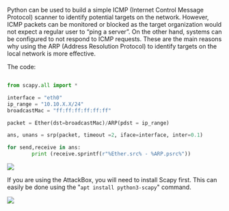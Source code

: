 Python can be used to build a simple ICMP (Internet Control Message Protocol) scanner to identify potential targets on the network. However, ICMP packets can be monitored or blocked as the target organization would not expect a regular user to “ping a server”. On the other hand, systems can be configured to not respond to ICMP requests. These are the main reasons why using the ARP (Address Resolution Protocol) to identify targets on the local network is more effective.  
  
The code:

```python

from scapy.all import *

interface = "eth0"
ip_range = "10.10.X.X/24"
broadcastMac = "ff:ff:ff:ff:ff:ff"

packet = Ether(dst=broadcastMac)/ARP(pdst = ip_range) 

ans, unans = srp(packet, timeout =2, iface=interface, inter=0.1)

for send,receive in ans:
        print (receive.sprintf(r"%Ether.src% - %ARP.psrc%"))     

```

  

![](https://i.imgur.com/Wd7TNOd.png)  

If you are using the AttackBox, you will need to install Scapy first. This can easily be done using the "`apt install python3-scapy`" command.

![](https://i.imgur.com/eLnV4Bz.png)